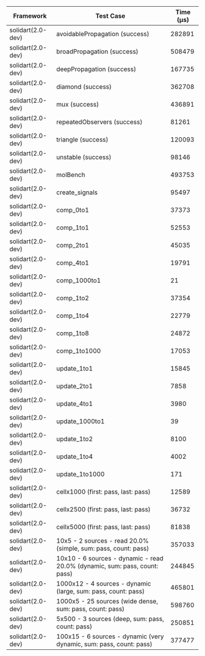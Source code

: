 | Framework | Test Case | Time (μs) |
| --- | --- | --- |
| solidart(2.0-dev) | avoidablePropagation (success) | 282891 |
| solidart(2.0-dev) | broadPropagation (success) | 508479 |
| solidart(2.0-dev) | deepPropagation (success) | 167735 |
| solidart(2.0-dev) | diamond (success) | 362708 |
| solidart(2.0-dev) | mux (success) | 436891 |
| solidart(2.0-dev) | repeatedObservers (success) | 81261 |
| solidart(2.0-dev) | triangle (success) | 120093 |
| solidart(2.0-dev) | unstable (success) | 98146 |
| solidart(2.0-dev) | molBench | 493753 |
| solidart(2.0-dev) | create_signals | 95497 |
| solidart(2.0-dev) | comp_0to1 | 37373 |
| solidart(2.0-dev) | comp_1to1 | 52553 |
| solidart(2.0-dev) | comp_2to1 | 45035 |
| solidart(2.0-dev) | comp_4to1 | 19791 |
| solidart(2.0-dev) | comp_1000to1 | 21 |
| solidart(2.0-dev) | comp_1to2 | 37354 |
| solidart(2.0-dev) | comp_1to4 | 22779 |
| solidart(2.0-dev) | comp_1to8 | 24872 |
| solidart(2.0-dev) | comp_1to1000 | 17053 |
| solidart(2.0-dev) | update_1to1 | 15845 |
| solidart(2.0-dev) | update_2to1 | 7858 |
| solidart(2.0-dev) | update_4to1 | 3980 |
| solidart(2.0-dev) | update_1000to1 | 39 |
| solidart(2.0-dev) | update_1to2 | 8100 |
| solidart(2.0-dev) | update_1to4 | 4002 |
| solidart(2.0-dev) | update_1to1000 | 171 |
| solidart(2.0-dev) | cellx1000 (first: pass, last: pass) | 12589 |
| solidart(2.0-dev) | cellx2500 (first: pass, last: pass) | 36732 |
| solidart(2.0-dev) | cellx5000 (first: pass, last: pass) | 81838 |
| solidart(2.0-dev) | 10x5 - 2 sources - read 20.0% (simple, sum: pass, count: pass) | 357033 |
| solidart(2.0-dev) | 10x10 - 6 sources - dynamic - read 20.0% (dynamic, sum: pass, count: pass) | 244845 |
| solidart(2.0-dev) | 1000x12 - 4 sources - dynamic (large, sum: pass, count: pass) | 465801 |
| solidart(2.0-dev) | 1000x5 - 25 sources (wide dense, sum: pass, count: pass) | 598760 |
| solidart(2.0-dev) | 5x500 - 3 sources (deep, sum: pass, count: pass) | 250851 |
| solidart(2.0-dev) | 100x15 - 6 sources - dynamic (very dynamic, sum: pass, count: pass) | 377477 |
